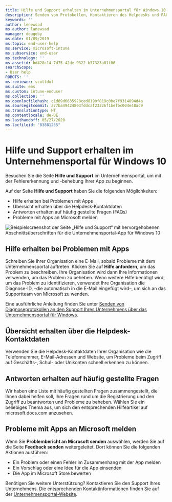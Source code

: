```yaml
---
title: Hilfe und Support erhalten im Unternehmensportal für Windows 10 | Microsoft Dokumentation
description: Senden von Protokollen, Kontaktieren des Helpdesks und FAQs auf der Seite „Hilfe und Support“ im Unternehmensportal
keywords: ''
author: lenewsad
ms.author: lanewsad
manager: dougeby
ms.date: 01/09/2019
ms.topic: end-user-help
ms.service: microsoft-intune
ms.subservice: end-user
ms.technology: ''
ms.assetid: bd428c14-7d75-42de-9322-b57323a01f06
searchScope:
- User help
ROBOTS: ''
ms.reviewer: scottduf
ms.suite: ems
ms.custom: intune-enduser
ms.collection: ''
ms.openlocfilehash: c1d89d6635928ced8190f819c0be7f9314894d4a
ms.sourcegitcommit: a77ba49424803fddcaf23326f1befbc004e48ac9
ms.translationtype: HT
ms.contentlocale: de-DE
ms.lasthandoff: 05/27/2020
ms.locfileid: "83881255"
---
```

# <a name="get-help-and-support-in-company-portal-for-windows-10"></a>Hilfe und Support erhalten im Unternehmensportal für Windows 10

Besuchen Sie die Seite **Hilfe und Support** im Unternehmensportal, um mit der Fehlererkennung und -behebung Ihrer App zu beginnen.   

Auf der Seite **Hilfe und Support** haben Sie die folgenden Möglichkeiten:  

* Hilfe erhalten bei Problemen mit Apps
* Übersicht erhalten über die Helpdesk-Kontaktdaten
* Antworten erhalten auf häufig gestellte Fragen (FAQs) 
* Probleme mit Apps an Microsoft melden

![Beispielscreenshot der Seite „Hilfe und Support“ mit hervorgehobenen Abschnittsüberschriften für die Unternehmensportal-App für Windows 10](./media/1812_UCP_Help_Support_sections.png)  

## <a name="get-help-with-app-problems"></a>Hilfe erhalten bei Problemen mit Apps

Schreiben Sie Ihrer Organisation eine E-Mail, sobald Probleme mit dem Unternehmensportal auftreten. Klicken Sie auf **Hilfe anfordern**, um das Problem zu beschreiben. Ihre Organisation wird dann Ihre Informationen verwenden, um das Problem zu beheben. Wenn weitere Hilfe benötigt wird, um das Problem zu identifizieren, verwendet Ihre Organisation die Diagnose-ID, &ndash;die automatisch in die E-Mail eingefügt wird&ndash;, um sich an das Supportteam von Microsoft zu wenden.  

Eine ausführliche Anleitung finden Sie unter [Senden von Diagnoseprotokollen an den Support Ihres Unternehmens über das Unternehmensportal für Windows](send-logs-to-your-it-admin-cp-windows.md).  

## <a name="view-helpdesk-contact-details"></a>Übersicht erhalten über die Helpdesk-Kontaktdaten  
Verwenden Sie die Helpdesk-Kontaktdaten Ihrer Organisation wie die Telefonnummer, E-Mail-Adressen und Website, um Probleme beim Zugriff auf Geschäfts-, Schul- oder Unikonten schnell erkennen zu können.  

## <a name="find-answers-to-frequently-asked-questions"></a>Antworten erhalten auf häufig gestellte Fragen  
Wir haben eine Liste mit häufig gestellten Fragen zusammengestellt, die Ihnen dabei helfen soll, Ihre Fragen rund um die Registrierung und den Zugriff zu beantworten und Probleme zu beheben. Wählen Sie ein beliebiges Thema aus, um sich den entsprechenden Hilfeartikel auf microsoft.docs.com anzusehen.  

## <a name="report-app-problems-to-microsoft"></a>Probleme mit Apps an Microsoft melden  
Wenn Sie **Problembericht an Microsoft senden** auswählen, werden Sie auf die Seite **Feedback senden** weitergeleitet. Dort können Sie die folgenden Aktionen ausführen:

* Ein Problem oder einen Fehler im Zusammenhang mit der App melden  
* Ein Vorschlag oder eine Idee für die App einsenden  
* Die App im Microsoft Store bewerten   


Benötigen Sie weitere Unterstützung? Kontaktieren Sie den Support Ihres Unternehmens. Die entsprechenden Kontaktinformationen finden Sie auf der [Unternehmensportal-Website](https://go.microsoft.com/fwlink/?linkid=2010980).
